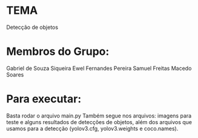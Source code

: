 # TEMA
Detecção de objetos

# Membros do Grupo:
Gabriel de Souza Siqueira
Ewel Fernandes Pereira
Samuel Freitas Macedo Soares

# Para executar:
Basta rodar o arquivo main.py
Também segue nos arquivos: imagens para teste e alguns resultados de detecções de objetos, além dos arquivos que usamos para a detecção (yolov3.cfg, yolov3.weights e coco.names).
